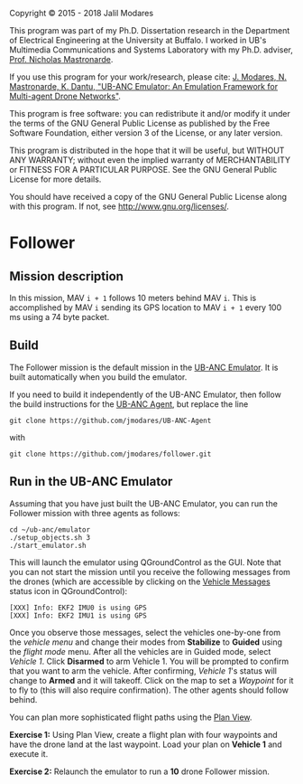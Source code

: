 Copyright © 2015 - 2018 Jalil Modares

This program was part of my Ph.D. Dissertation research in the Department of Electrical Engineering at the University at Buffalo. I worked in UB's Multimedia Communications and Systems Laboratory with my Ph.D. adviser, [Prof. Nicholas Mastronarde](http://www.eng.buffalo.edu/~nmastron).

If you use this program for your work/research, please cite:
[J. Modares, N. Mastronarde, K. Dantu, "UB-ANC Emulator: An Emulation Framework for Multi-agent Drone Networks"](https://doi.org/10.1109/SIMPAR.2016.7862404).

This program is free software: you can redistribute it and/or modify it under the terms of the GNU General Public License as published by the Free Software Foundation, either version 3 of the License, or any later version.

This program is distributed in the hope that it will be useful, but WITHOUT ANY WARRANTY; without even the implied warranty of MERCHANTABILITY or FITNESS FOR A PARTICULAR PURPOSE. See the GNU General Public License for more details.

You should have received a copy of the GNU General Public License along with this program. If not, see <http://www.gnu.org/licenses/>.

# Follower
## Mission description
In this mission, MAV `i + 1` follows 10 meters behind MAV `i`. This is accomplished by MAV `i` sending its GPS location to MAV `i + 1` every 100 ms using a 74 byte packet.

## Build
The Follower mission is the default mission in the [UB-ANC Emulator](https://github.com/jmodares/UB-ANC-Emulator). It is built automatically when you build the emulator.

If you need to build it independently of the UB-ANC Emulator, then  follow the build instructions for the [UB-ANC Agent](https://github.com/jmodares/UB-ANC-Agent), but replace the line

```
git clone https://github.com/jmodares/UB-ANC-Agent
```

with

```
git clone https://github.com/jmodares/follower.git
```

## Run in the UB-ANC Emulator
Assuming that you have just built the UB-ANC Emulator, you can run the Follower mission with three agents as follows:

```
cd ~/ub-anc/emulator
./setup_objects.sh 3
./start_emulator.sh
```

This will launch the emulator using QGroundControl as the GUI. Note that you can not start the mission until you receive the following messages from the drones (which are accessible by clicking on the [Vehicle Messages](https://docs.qgroundcontrol.com/en/toolbar/toolbar.html) status icon in QGroundControl):

```
[XXX] Info: EKF2 IMU0 is using GPS
[XXX] Info: EKF2 IMU1 is using GPS
```

Once you observe those messages, select the vehicles one-by-one from the *vehicle menu* and change their modes from **Stabilize** to **Guided** using the *flight mode* menu. After all the vehicles are in Guided mode, select *Vehicle 1*. Click **Disarmed** to arm Vehicle 1. You will be prompted to confirm that you want to arm the vehicle. After confirming, *Vehicle 1*'s status will change to **Armed** and it will takeoff. Click on the map to set a *Waypoint* for it to fly to (this will also require confirmation). The other agents should follow behind.

You can plan more sophisticated flight paths using the [Plan View](https://docs.qgroundcontrol.com/en/PlanView/PlanView.html).

**Exercise 1:** Using Plan View, create a flight plan with four  waypoints and have the drone land at the last waypoint. Load your plan on **Vehicle 1** and execute it.

**Exercise 2:** Relaunch the emulator to run a **10** drone Follower mission.

